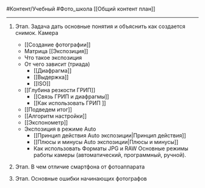 #Контент/Учебный #Фото_школа 
[[Общий контент план]]
________

1. Этап. Задача дать основные понятия и объяснить как создается снимок.
Камера
	- [[Создание фотографии]]
	- Матрица
[[Экспозиция]]
	- Что такое экспозиция
	- От чего зависит (триада)
		- [[Диафрагма]]
		- [[Выдержка]]
		- [[ISO]] 
	- [[Глубина резкости ГРИП]]
		- [[Связь ГРИП и диафрагмы]]
		- [[Как использовать ГРИП ]]
	- [[Подведем итог]]
	- [[Алгоритм настройки]]
	- [[Экспонометр]]
	- Экспозиция в режиме Auto
		- [[Принцип действия Auto экспозиции|Принцип действия]]
		- [[Плюсы и минусы Auto экспозиции|Плюсы и минусы]]
		- Как использовать
Форматы JPG и RAW 
Основные режимы работы камеры (автоматический, программный, ручной).

2. Этап.
В чем отличие смартфона от фотоаппарата


3. Этап.
Основные ошибки начинающих фотографов

